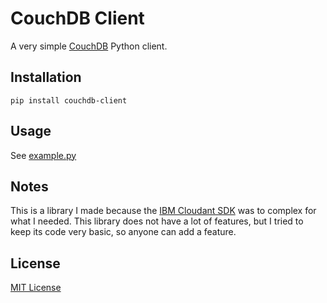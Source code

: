 # CouchDB Client
A very simple [CouchDB](https://couchdb.org) Python client.

## Installation
`pip install couchdb-client`

## Usage
See [example.py](https://github.com/EnzoPB/couchdb-client/blob/master/src/couchdb_client/example.py)

## Notes
This is a library I made because the [IBM Cloudant SDK](https://github.com/IBM/cloudant-python-sdk) was to complex for what I needed.
This library does not have a lot of features, but I tried to keep its code very basic, so anyone can add a feature.

## License
[MIT License](https://github.com/EnzoPB/couchdb-client/blob/master/LICENSE)